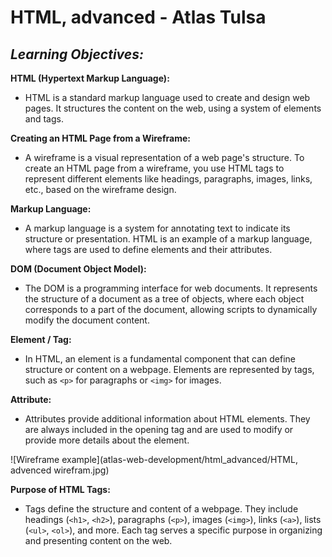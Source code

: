 # HTML, advanced - Atlas Tulsa

## _Learning Objectives:_

**HTML (Hypertext Markup Language):**

- HTML is a standard markup language used to create and design web pages.
  It structures the content on the web, using a system of elements and tags.

**Creating an HTML Page from a Wireframe:**

- A wireframe is a visual representation of a web page's structure.
  To create an HTML page from a wireframe, you use HTML tags to represent different elements like headings, paragraphs, images, links, etc., based on the wireframe design.

**Markup Language:**

- A markup language is a system for annotating text to indicate its structure or presentation.
  HTML is an example of a markup language, where tags are used to define elements and their attributes.

**DOM (Document Object Model):**

- The DOM is a programming interface for web documents.
  It represents the structure of a document as a tree of objects, where each object corresponds to a part of the document, allowing scripts to dynamically modify the document content.

**Element / Tag:**

- In HTML, an element is a fundamental component that can define structure or content on a webpage.
  Elements are represented by tags, such as `<p>` for paragraphs or `<img>` for images.

**Attribute:**

- Attributes provide additional information about HTML elements.
  They are always included in the opening tag and are used to modify or provide more details about the element.

![Wireframe example](atlas-web-development/html_advanced/HTML, advenced wirefram.jpg)

**Purpose of HTML Tags:**

- Tags define the structure and content of a webpage.
  They include headings (`<h1>`, `<h2>`), paragraphs (`<p>`), images (`<img>`), links (`<a>`), lists (`<ul>`, `<ol>`), and more.
  Each tag serves a specific purpose in organizing and presenting content on the web.
